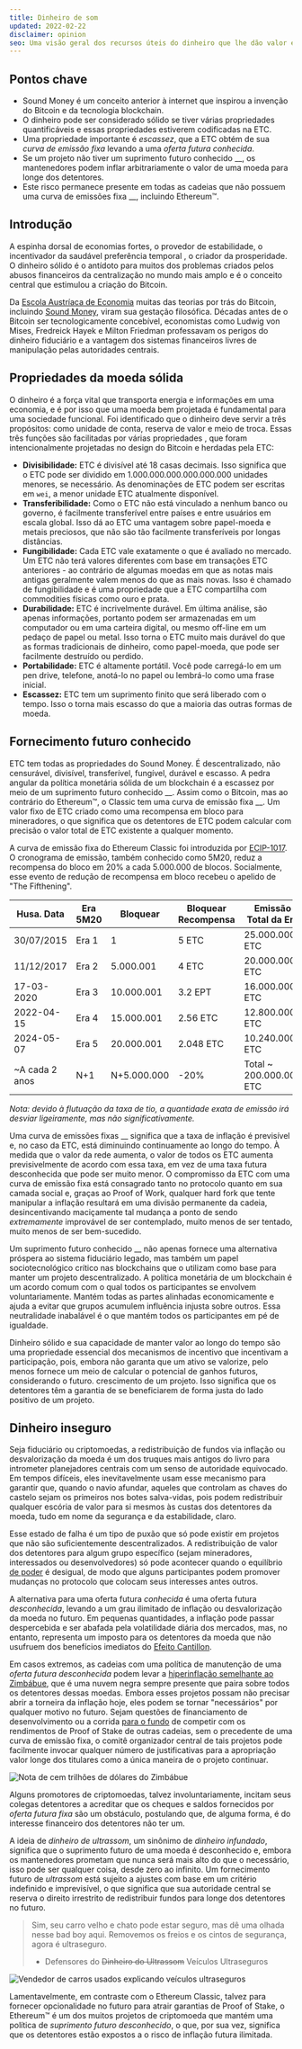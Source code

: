 ```yaml
---
title: Dinheiro de som
updated: 2022-02-22
disclaimer: opinion
seo: Uma visão geral dos recursos úteis do dinheiro que lhe dão valor e como alguns blockchains, incluindo Ethereum Classic e Bitcoin, aplicam intencionalmente esses recursos à sua política monetária para garantir descentralização e longevidade.
---
```


## Pontos chave

- Sound Money é um conceito anterior à internet que inspirou a invenção do Bitcoin e da tecnologia blockchain.
- O dinheiro pode ser considerado sólido se tiver várias propriedades quantificáveis e essas propriedades estiverem codificadas na ETC.
- Uma propriedade importante é _escassez_, que a ETC obtém de sua _curva de emissão fixa_ levando a uma _oferta futura conhecida_.
- Se um projeto não tiver um suprimento futuro conhecido __, os mantenedores podem inflar arbitrariamente o valor de uma moeda para longe dos detentores.
- Este risco permanece presente em todas as cadeias que não possuem uma curva de emissões fixa __, incluindo Ethereum™.

## Introdução

A espinha dorsal de economias fortes, o provedor de estabilidade, o incentivador da saudável preferência temporal [](https://www.youtube.com/watch?v=k5XbLm3pEfI), o criador da prosperidade. O dinheiro sólido é o antídoto para muitos dos problemas criados pelos abusos financeiros da centralização no mundo mais amplo e é o conceito central que estimulou a criação do Bitcoin.

Da [Escola Austríaca de Economia](https://mises.org/topics/bitcoin) muitas das teorias por trás do Bitcoin, incluindo [Sound Money](https://mises.org/library/principle-sound-money), viram sua gestação filosófica. Décadas antes de o Bitcoin ser tecnologicamente concebível, economistas como Ludwig von Mises, Fredreick Hayek e Milton Friedman professavam os perigos do dinheiro fiduciário e a vantagem dos sistemas financeiros livres de manipulação pelas autoridades centrais.

## Propriedades da moeda sólida

O dinheiro é a força vital que transporta energia e informações em uma economia, e é por isso que uma moeda bem projetada é fundamental para uma sociedade funcional. Foi identificado que o dinheiro deve servir a três propósitos: como unidade de conta, reserva de valor e meio de troca. Essas três funções são facilitadas por várias propriedades [](https://cryptowhat.com/properties-of-sound-money/), que foram intencionalmente projetadas no design do Bitcoin e herdadas pela ETC:

- **Divisibilidade:** ETC é divisível até 18 casas decimais. Isso significa que o ETC pode ser dividido em 1.000.000.000.000.000.000 unidades menores, se necessário. As denominações de ETC podem ser escritas em `wei`, a menor unidade ETC atualmente disponível.
- **Transferibilidade:** Como o ETC não está vinculado a nenhum banco ou governo, é facilmente transferível entre países e entre usuários em escala global. Isso dá ao ETC uma vantagem sobre papel-moeda e metais preciosos, que não são tão facilmente transferíveis por longas distâncias.
- **Fungibilidade:** Cada ETC vale exatamente o que é avaliado no mercado. Um ETC não terá valores diferentes com base em transações ETC anteriores - ao contrário de algumas moedas em que as notas mais antigas geralmente valem menos do que as mais novas. Isso é chamado de fungibilidade e é uma propriedade que a ETC compartilha com commodities físicas como ouro e prata.
- **Durabilidade:** ETC é incrivelmente durável. Em última análise, são apenas informações, portanto podem ser armazenadas em um computador ou em uma carteira digital, ou mesmo off-line em um pedaço de papel ou metal. Isso torna o ETC muito mais durável do que as formas tradicionais de dinheiro, como papel-moeda, que pode ser facilmente destruído ou perdido.
- **Portabilidade:** ETC é altamente portátil. Você pode carregá-lo em um pen drive, telefone, anotá-lo no papel ou lembrá-lo como uma frase inicial.
- **Escassez:** ETC tem um suprimento finito que será liberado com o tempo. Isso o torna mais escasso do que a maioria das outras formas de moeda.

## Fornecimento futuro conhecido

ETC tem todas as propriedades do Sound Money. É descentralizado, não censurável, divisível, transferível, fungível, durável e escasso. A pedra angular da política monetária sólida de um blockchain é a escassez por meio de um suprimento futuro conhecido __. Assim como o Bitcoin, mas ao contrário do Ethereum™, o Classic tem uma curva de emissão fixa __. Um valor fixo [](https://etcis.money/) de ETC criado como uma recompensa em bloco para mineradores, o que significa que os detentores de ETC podem calcular com precisão o valor total de ETC existente a qualquer momento.

A curva de emissão fixa do Ethereum Classic foi introduzida por [ECIP-1017](https://ecips.ethereumclassic.org/ECIPs/ecip-1017). O cronograma de emissão, também conhecido como 5M20, reduz a recompensa do bloco em 20% a cada 5.000.000 de blocos. Socialmente, esse evento de redução de recompensa em bloco recebeu o apelido de "The Fifthening".

| Husa. Data     | Era 5M20 | Bloquear    | Bloquear Recompensa | Emissão Total da Era    |
| -------------- | -------- | ----------- | ------------------- | ----------------------- |
| 30/07/2015     | Era 1    | 1           | 5 ETC               | 25.000.000 ETC          |
| 11/12/2017     | Era 2    | 5.000.001   | 4 ETC               | 20.000.000 ETC          |
| 17-03-2020     | Era 3    | 10.000.001  | 3.2 EPT             | 16.000.000 ETC          |
| 2022-04-15     | Era 4    | 15.000.001  | 2.56 ETC            | 12.800.000 ETC          |
| 2024-05-07     | Era 5    | 20.000.001  | 2.048 ETC           | 10.240.000 ETC          |
| ~A cada 2 anos | N+1      | N+5.000.000 | -20%                | Total ~ 200.000.000 ETC |

_Nota: devido à flutuação da taxa de tio, a quantidade exata de emissão irá desviar ligeiramente, mas não significativamente._

Uma curva de emissões fixas __ significa que a taxa de inflação é previsível e, no caso da ETC, está diminuindo continuamente ao longo do tempo. À medida que o valor da rede aumenta, o valor de todos os ETC aumenta previsivelmente de acordo com essa taxa, em vez de uma taxa futura desconhecida que pode ser muito menor. O compromisso da ETC com uma curva de emissão fixa está consagrado tanto no protocolo quanto em sua camada social e, graças ao Proof of Work, qualquer hard fork que tente manipular a inflação resultará em uma divisão permanente da cadeia, desincentivando maciçamente tal mudança a ponto de sendo _extremamente_ improvável de ser contemplado, muito menos de ser tentado, muito menos de ser bem-sucedido.

Um suprimento futuro conhecido __ não apenas fornece uma alternativa próspera ao sistema fiduciário legado, mas também um papel sociotecnológico crítico nas blockchains que o utilizam como base para manter um projeto descentralizado. A política monetária de um blockchain é um acordo comum com o qual todos os participantes se envolvem voluntariamente. Mantém todas as partes alinhadas economicamente e ajuda a evitar que grupos acumulem influência injusta sobre outros. Essa neutralidade inabalável é o que mantém todos os participantes em pé de igualdade.

Dinheiro sólido e sua capacidade de manter valor ao longo do tempo são uma propriedade essencial dos mecanismos de incentivo que incentivam a participação, pois, embora não garanta que um ativo se valorize, pelo menos fornece um meio de calcular o potencial de ganhos futuros, considerando o futuro. crescimento de um projeto. Isso significa que os detentores têm a garantia de se beneficiarem de forma justa do lado positivo de um projeto.

## Dinheiro inseguro

Seja fiduciário ou criptomoedas, a redistribuição de fundos via inflação ou desvalorização da moeda é um dos truques mais antigos do livro para intrometer planejadores centrais com um senso de autoridade equivocado. Em tempos difíceis, eles inevitavelmente usam esse mecanismo para garantir que, quando o navio afundar, aqueles que controlam as chaves do castelo sejam os primeiros nos botes salva-vidas, pois podem redistribuir qualquer escória de valor para si mesmos às custas dos detentores da moeda, tudo em nome da segurança e da estabilidade, claro.

Esse estado de falha é um tipo de puxão que só pode existir em projetos que não são suficientemente descentralizados. A redistribuição de valor dos detentores para algum grupo específico (sejam mineradores, interessados ou desenvolvedores) só pode acontecer quando o equilíbrio [de poder](/why-classic/decentralism#balancing-power) é desigual, de modo que alguns participantes podem promover mudanças no protocolo que colocam seus interesses antes outros.

A alternativa para uma oferta futura _conhecida_ é uma oferta futura _desconhecida_, levando a um grau ilimitado de inflação ou desvalorização da moeda no futuro. Em pequenas quantidades, a inflação pode passar despercebida e ser abafada pela volatilidade diária dos mercados, mas, no entanto, representa um imposto para os detentores da moeda que não usufruem dos benefícios imediatos do [Efeito Cantillon](https://cointelegraph.com/explained/from-cash-to-crypto-the-cantillon-effect-vs-the-nakamoto-effect).

Em casos extremos, as cadeias com uma política de manutenção de uma _oferta futura desconhecida_ podem levar a [hiperinflação semelhante ao Zimbábue](https://en.wikipedia.org/wiki/Hyperinflation_in_Zimbabwe), que é uma nuvem negra sempre presente que paira sobre todos os detentores dessas moedas. Embora esses projetos possam não precisar abrir a torneira da inflação hoje, eles podem se tornar "necessários" por qualquer motivo no futuro. Sejam questões de financiamento de desenvolvimento ou a corrida [para o fundo](/why-classic/proof-of-work#the-apr-arms-race) de competir com os rendimentos de Proof of Stake de outras cadeias, sem o precedente de uma curva de emissão fixa, o comitê organizador central de tais projetos pode facilmente invocar qualquer número de justificativas para a apropriação valor longe dos titulares como a única maneira de o projeto continuar.

![Nota de cem trilhões de dólares do Zimbábue](./zimbabwedollar.jpg)

Alguns promotores de criptomoedas, talvez involuntariamente, incitam seus colegas detentores a acreditar que os cheques e saldos fornecidos por _oferta futura fixa_ são um obstáculo, postulando que, de alguma forma, é do interesse financeiro dos detentores não ter um.

A ideia de _dinheiro de ultrassom_, um sinônimo de _dinheiro infundado_, significa que o suprimento futuro de uma moeda é desconhecido e, embora os mantenedores prometam que nunca será mais alto do que o necessário, isso pode ser qualquer coisa, desde zero ao infinito. Um fornecimento futuro de _ultrassom_ está sujeito a ajustes com base em um critério indefinido e imprevisível, o que significa que sua autoridade central se reserva o direito irrestrito de redistribuir fundos para longe dos detentores no futuro.

> Sim, seu carro velho e chato pode estar seguro, mas dê uma olhada nesse bad boy aqui. Removemos os freios e os cintos de segurança, agora é ultraseguro.
> 
> - Defensores do ~~Dinheiro do Ultrassom~~ Veículos Ultraseguros

![Vendedor de carros usados explicando veículos ultraseguros](./ultrasafe.jpg)

Lamentavelmente, em contraste com o Ethereum Classic, talvez para fornecer opcionalidade no futuro para atrair garantias de Proof of Stake, o Ethereum™ é um dos muitos projetos de criptomoeda que mantém uma política de _suprimento futuro desconhecido_, o que, por sua vez, significa que os detentores estão expostos a o risco de inflação futura ilimitada.
